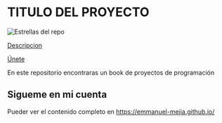 # TITULO DEL PROYECTO

![Estrellas del repo](https://img.shields.io/github/stars/emmanuel-mejia/Github_project)

[Descripcion]()

[Únete](https://github.com/emmanuel-mejia/Github_project/tree/main/.github#titulo-del-proyecto)

En este repositorio encontraras un book de proyectos de programación

## Sigueme en mi cuenta
Pueder ver el contenido completo en https://emmanuel-mejia.github.io/
